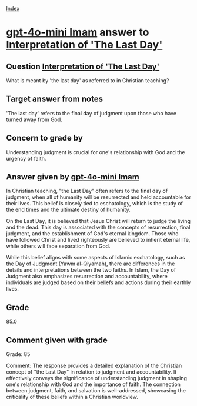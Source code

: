 
[Index](../../index.md)
# [gpt-4o-mini Imam](../../answering_models/gpt-4o-mini_Imam.md) answer to [Interpretation of 'The Last Day'](../../questions/Interpretation_of_'The_Last_Day'.md)

## Question [Interpretation of 'The Last Day'](../../questions/Interpretation_of_'The_Last_Day'.md)
What is meant by 'the last day' as referred to in Christian teaching?

## Target answer from notes
'The last day' refers to the final day of judgment upon those who have turned away from God.

## Concern to grade by
Understanding judgment is crucial for one's relationship with God and the urgency of faith.

## Answer given by [gpt-4o-mini Imam](../../answering_models/gpt-4o-mini_Imam.md)
In Christian teaching, "the Last Day" often refers to the final day of judgment, when all of humanity will be resurrected and held accountable for their lives. This belief is closely tied to eschatology, which is the study of the end times and the ultimate destiny of humanity.

On the Last Day, it is believed that Jesus Christ will return to judge the living and the dead. This day is associated with the concepts of resurrection, final judgment, and the establishment of God's eternal kingdom. Those who have followed Christ and lived righteously are believed to inherit eternal life, while others will face separation from God.

While this belief aligns with some aspects of Islamic eschatology, such as the Day of Judgment (Yawm al-Qiyamah), there are differences in the details and interpretations between the two faiths. In Islam, the Day of Judgment also emphasizes resurrection and accountability, where individuals are judged based on their beliefs and actions during their earthly lives.

## Grade
85.0

## Comment given with grade
Grade: 85

Comment: The response provides a detailed explanation of the Christian concept of "the Last Day" in relation to judgment and accountability. It effectively conveys the significance of understanding judgment in shaping one's relationship with God and the importance of faith. The connection between judgment, faith, and salvation is well-addressed, showcasing the criticality of these beliefs within a Christian worldview.
